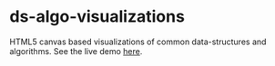 ds-algo-visualizations
======================

HTML5 canvas based visualizations of common data-structures and algorithms. See the live demo [here](http://vivekthakyal.github.com/ds-algo-vizualizations/ "Live Demo"). 